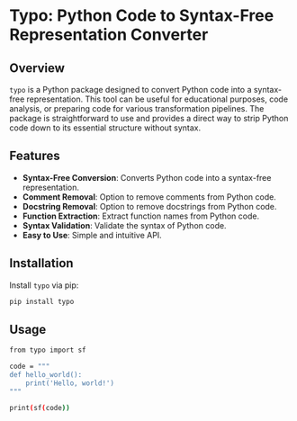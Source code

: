 # Typo: Python Code to Syntax-Free Representation Converter

## Overview

`typo` is a Python package designed to convert Python code into a syntax-free representation. This tool can be useful for educational purposes, code analysis, or preparing code for various transformation pipelines. The package is straightforward to use and provides a direct way to strip Python code down to its essential structure without syntax.

## Features

- **Syntax-Free Conversion**: Converts Python code into a syntax-free representation.
- **Comment Removal**: Option to remove comments from Python code.
- **Docstring Removal**: Option to remove docstrings from Python code.
- **Function Extraction**: Extract function names from Python code.
- **Syntax Validation**: Validate the syntax of Python code.
- **Easy to Use**: Simple and intuitive API.

## Installation

Install `typo` via pip:

```sh
pip install typo
```
## Usage

```sh
from typo import sf

code = """
def hello_world():
    print('Hello, world!')
"""

print(sf(code))

```